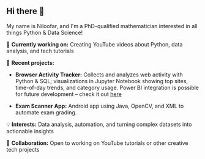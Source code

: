 ## Hi there 👋

My name is Niloofar, and I'm a PhD-qualified mathematician interested in all things Python & Data Science!

🔭 **Currently working on:** Creating YouTube videos about Python, data analysis, and tech tutorials

🌱 **Recent projects:** 

- **Browser Activity Tracker:** Collects and analyzes web activity with Python & SQL; visualizations in Jupyter Notebook showing top sites, time-of-day trends, and category usage. Power BI integration is possible for future development – check it out [here](https://github.com/nilookiamari/browser_activity_project)

- **Exam Scanner App:** Android app using Java, OpenCV, and XML to automate exam grading.

💡 **Interests:** Data analysis, automation, and turning complex datasets into actionable insights

👯 **Collaboration:** Open to working on YouTube tutorials or other creative tech projects




<!--
**nilookiamari/nilookiamari** is a ✨ _special_ ✨ repository because its `README.md` (this file) appears on your GitHub profile.

Here are some ideas to get you started:

- 🔭 I’m currently working on ...
- 🌱 I’m currently learning ...
- 👯 I’m looking to collaborate on ...
- 🤔 I’m looking for help with ...
- 💬 Ask me about ...
- 📫 How to reach me: ...
- 😄 Pronouns: ...
- ⚡ Fun fact: ...
-->
